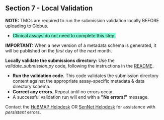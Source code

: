 ## Section 7 - Local Validation

**NOTE:** TMCs are required to run the submission validation locally BEFORE uploading to Globus. 
  - <span style="background-color: aquamarine;"> Clinical assays do not need to complete this step.</span>
  
**IMPORTANT:** When a new version of a metadata schema is generated, it will be published on the _first_ day of the _next_ month.

**Locally validate the submissions directory:** Use the _validate_submission.py_ code, following the instructions in the <a href="https://hubmapconsortium.github.io/ingest-validation-tools/">README</a>.
  - **Run the validation code.** This code validates the submission directory content against the appropriate assay-specific metadata & data directory schema.
  - **Correct any errors.** Repeat until no errors occur.
  - A successful validation run will end with a **"No errors!"** message.

Contact the <a href="mailto:help@hubmapconsortium.org">HuBMAP Helpdesk</a> OR <a href="mailto:help@sennetconsortium.org">SenNet Helpdesk</a> for assistance with _persistent_ errors.
